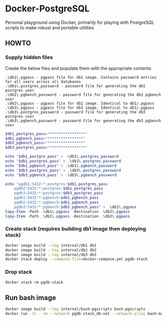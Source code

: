 # Docker-PostgreSQL

Personal playground using Docker, primarily for playing with PostgreSQL scripts to make robust and portable utilities

## HOWTO

### Supply hidden files

Create the below files and populate them with the appropriate contents

```list
.\db1\.pgpass - pgpass file for db1 image. Contains password entries for all users across all databases
.\db1\.postgres_password - password file for generating the db1 postgres user
.\db1\.pgbench_password - password file for generating the db1 pgbench user
.\db2\.pgpass - pgpass file for db2 image. Identical to db1/.pgpass
.\db3\.pgpass - pgpass file for db3 image. Identical to db1/.pgpass
.\db3\.postgres_password - password file for generating the db3 postgres user
.\db3\.pgbench_password - password file for generating the db3 pgbench user
```

```PowerShell
$db1_postgres_pass="****************"
$db1_pgbench_pass="****************"
$db3_pgbench_pass="****************"
$db3_postgres_pass="****************"

echo "$db1_postgre_pass" > .\db1\.postgres_password
echo "$db1_postgres_pass" > .\db1\.postgres_password
echo "$db1_pgbench_pass" > .\db1\.pgbench_password
echo "$db3_postgres_pass" > .\db3\.postgres_password
echo "$db3_pgbench_pass" > .\db3\.pgbench_password

echo "pgdb1:5432:*:postgres:$db1_postgres_pass
    pgdb2:5432:*:postgres:$db1_postgres_pass
    pgdb3:5432:*:postgres:$db3_postgres_pass
    pgdb1:5432:*:pgbench:$db1_pgbench_pass
    pgdb2:5432:*:pgbench:$db1_pgbench_pass
    pgdb3:5432:*:pgbench:$db3_pgbench_pass" > .\db1\.pgpass
Copy-Item -Path .\db1\.pgpass -Destination .\db2\.pgpass
Copy-Item -Path .\db1\.pgpass -Destination .\db3\.pgpass
```

### Create stack (requires building db1 image then deploying stack)

```sh
docker image build --tag internal/db1 db1
docker image build --tag internal/db2 db2
docker image build --tag internal/db3 db3
docker stack deploy --compose-file=docker-compose.yml pgdb-stack
```

### Drop stack

```sh
docker stack rm pgdb-stack
```

## Run bash image

```sh
docker image build --tag internal/bash-pgscripts bash-pgscripts
docker run -it --rm --network pgdb-stack_db-net --network-alias bash-manager internal/bash-pgscripts
```
